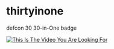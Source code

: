 # thirtyinone
defcon 30 30-in-One badge

[![This Is The Video You Are Looking For](https://res.cloudinary.com/marcomontalbano/image/upload/v1660514696/video_to_markdown/images/youtube--AAD9OO9EeQw-c05b58ac6eb4c4700831b2b3070cd403.jpg)](https://www.youtube.com/AAD9OO9EeQw "DCZia 30 in 1 Electronic Project Kit Badge Overview")
